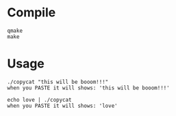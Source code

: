 # Compile
```
qmake
make
```
# Usage
```
./copycat "this will be booom!!!"
when you PASTE it will shows: 'this will be booom!!!'

echo love | ./copycat
when you PASTE it will shows: 'love'
```

